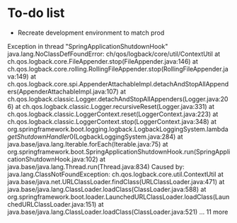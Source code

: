 # To-do list
* Recreate development environment to match prod


Exception in thread "SpringApplicationShutdownHook" java.lang.NoClassDefFoundError: ch/qos/logback/core/util/ContextUtil
at ch.qos.logback.core.FileAppender.stop(FileAppender.java:146)
at ch.qos.logback.core.rolling.RollingFileAppender.stop(RollingFileAppender.java:149)
at ch.qos.logback.core.spi.AppenderAttachableImpl.detachAndStopAllAppenders(AppenderAttachableImpl.java:107)
at ch.qos.logback.classic.Logger.detachAndStopAllAppenders(Logger.java:206)
at ch.qos.logback.classic.Logger.recursiveReset(Logger.java:331)
at ch.qos.logback.classic.LoggerContext.reset(LoggerContext.java:223)
at ch.qos.logback.classic.LoggerContext.stop(LoggerContext.java:348)
at org.springframework.boot.logging.logback.LogbackLoggingSystem.lambda$getShutdownHandler$0(LogbackLoggingSystem.java:284)
at java.base/java.lang.Iterable.forEach(Iterable.java:75)
at org.springframework.boot.SpringApplicationShutdownHook.run(SpringApplicationShutdownHook.java:102)
at java.base/java.lang.Thread.run(Thread.java:834)
Caused by: java.lang.ClassNotFoundException: ch.qos.logback.core.util.ContextUtil
at java.base/java.net.URLClassLoader.findClass(URLClassLoader.java:471)
at java.base/java.lang.ClassLoader.loadClass(ClassLoader.java:588)
at org.springframework.boot.loader.LaunchedURLClassLoader.loadClass(LaunchedURLClassLoader.java:151)
at java.base/java.lang.ClassLoader.loadClass(ClassLoader.java:521)
... 11 more
